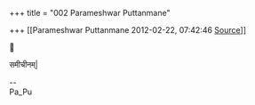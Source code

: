 +++
title = "002 Parameshwar Puttanmane"

+++
[[Parameshwar Puttanmane	2012-02-22, 07:42:46 [Source](https://groups.google.com/g/bvparishat/c/9F58nJdaxHI)]]





  
  
समीचीनम्\|

  
--  
Pa_Pu  

